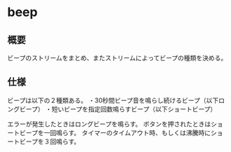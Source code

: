 # beep

## 概要

ビープのストリームをまとめ、またストリームによってビープの種類を決める。

## 仕様

ビープは以下の２種類ある。
・30秒間ビープ音を鳴らし続けるビープ（以下ロングビープ）
・短いビープを指定回数鳴らすビープ（以下ショートビープ）

エラーが発生したときはロングビープを鳴らす。
ボタンを押されたときはショートビープを一回鳴らす。
タイマーのタイムアウト時、もしくは沸騰時にショートビープを３回鳴らす。
